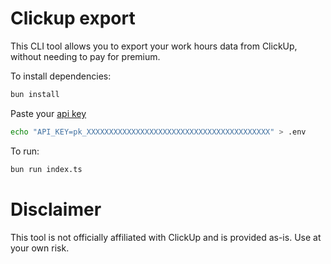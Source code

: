 # Clickup export

This CLI tool allows you to export your work hours data from ClickUp, without needing to pay for premium.



To install dependencies:

```bash
bun install
```

Paste your [api key](https://clickup.com/api/developer-portal/authentication#personal-token)
```bash
echo "API_KEY=pk_XXXXXXXXXXXXXXXXXXXXXXXXXXXXXXXXXXXXXXXXX" > .env
```

To run:

```bash
bun run index.ts
```


# Disclaimer
This tool is not officially affiliated with ClickUp and is provided as-is. Use at your own risk.